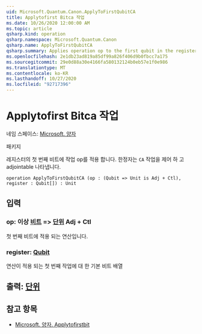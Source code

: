 ```yaml
---
uid: Microsoft.Quantum.Canon.ApplyToFirstQubitCA
title: Applytofirst Bitca 작업
ms.date: 10/26/2020 12:00:00 AM
ms.topic: article
qsharp.kind: operation
qsharp.namespace: Microsoft.Quantum.Canon
qsharp.name: ApplyToFirstQubitCA
qsharp.summary: Applies operation op to the first qubit in the register. The modifier `CA` indicates that the operation is controllable and adjointable.
ms.openlocfilehash: 2e1db23ad819a85df99a826f406d9b0fbcc7a175
ms.sourcegitcommit: 29e0d88a30e4166fa580132124b0eb57e1f0e986
ms.translationtype: MT
ms.contentlocale: ko-KR
ms.lasthandoff: 10/27/2020
ms.locfileid: "92717396"
---
```

# <a name="applytofirstqubitca-operation"></a>Applytofirst Bitca 작업

네임 스페이스: [Microsoft. 양자](xref:Microsoft.Quantum.Canon)

패키지 [](https://nuget.org/packages/)


레지스터의 첫 번째 비트에 작업 op를 적용 합니다.
한정자는 `CA` 작업을 제어 하 고 adjointable 나타냅니다.

```qsharp
operation ApplyToFirstQubitCA (op : (Qubit => Unit is Adj + Ctl), register : Qubit[]) : Unit
```


## <a name="input"></a>입력

### <a name="op--qubit--unit-adj--ctl"></a>op: 이상 [비트](xref:microsoft.quantum.lang-ref.qubit) => [단위](xref:microsoft.quantum.lang-ref.unit) Adj + Ctl

첫 번째 비트에 적용 되는 연산입니다.


### <a name="register--qubit"></a>register: [Qubit](xref:microsoft.quantum.lang-ref.qubit)

연산이 적용 되는 첫 번째 작업에 대 한 기본 비트 배열



## <a name="output--unit"></a>출력: [단위](xref:microsoft.quantum.lang-ref.unit)



## <a name="see-also"></a>참고 항목

- [Microsoft. 양자. Applytofirstbit](xref:Microsoft.Quantum.Canon.ApplyToFirstQubit)